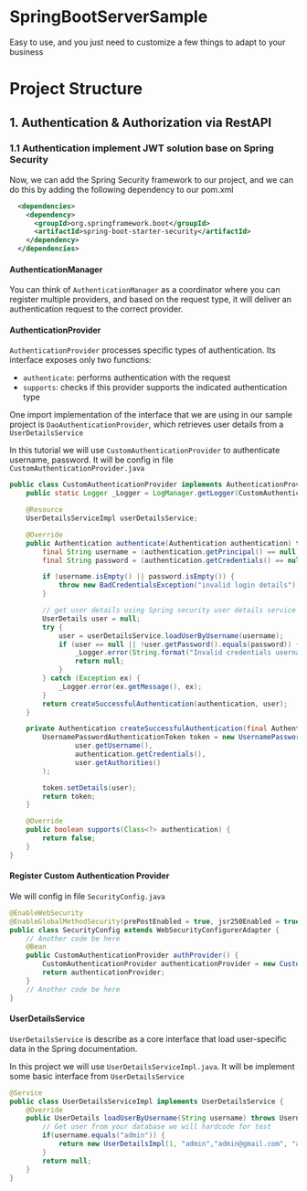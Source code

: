 # SpringBootServerSample

Easy to use, and you just need to customize a few things to adapt to your business

# Project Structure

## 1. Authentication & Authorization via RestAPI

### 1.1 Authentication implement JWT solution base on Spring Security

Now, we can add the Spring Security framework to our project, and we can do this 
by adding the following dependency to our pom.xml
```xml
  <dependencies>
    <dependency>
      <groupId>org.springframework.boot</groupId>
      <artifactId>spring-boot-starter-security</artifactId>
    </dependency>
  </dependencies>

```
#### AuthenticationManager
You can think of <code>AuthenticationManager</code> as a coordinator where you can register multiple providers, and based on the request type,
it will deliver an authentication request to the correct provider.


#### AuthenticationProvider
<code>AuthenticationProvider</code> processes specific types of authentication. Its interface exposes only two functions:

- <code>authenticate</code>: performs authentication with the request
- <code>supports</code>: checks if this provider supports the indicated authentication type

One import implementation of the interface that we are using in our sample project is <code>DaoAuthenticationProvider</code>, 
which retrieves user details from a <code>UserDetailsService</code>

In this tutorial we will use <code>CustomAuthenticationProvider</code> to authenticate username, password. It will be config in
 file <code>CustomAuthenticationProvider.java</code>
```java
public class CustomAuthenticationProvider implements AuthenticationProvider {
    public static Logger _Logger = LogManager.getLogger(CustomAuthenticationProvider.class);

    @Resource
    UserDetailsServiceImpl userDetailsService;

    @Override
    public Authentication authenticate(Authentication authentication) throws AuthenticationException {
        final String username = (authentication.getPrincipal() == null) ? "" : authentication.getName();
        final String password = (authentication.getCredentials() == null) ? "" : (String) authentication.getCredentials();

        if (username.isEmpty() || password.isEmpty()) {
            throw new BadCredentialsException("invalid login details");
        }

        // get user details using Spring security user details service
        UserDetails user = null;
        try {
            user = userDetailsService.loadUserByUsername(username);
            if (user == null || !user.getPassword().equals(password)) {
                _Logger.error(String.format("Invalid credentials username: %s", username));
                return null;
            }
        } catch (Exception ex) {
            _Logger.error(ex.getMessage(), ex);
        }
        return createSuccessfulAuthentication(authentication, user);
    }

    private Authentication createSuccessfulAuthentication(final Authentication authentication, final UserDetails user) {
        UsernamePasswordAuthenticationToken token = new UsernamePasswordAuthenticationToken(
                user.getUsername(),
                authentication.getCredentials(),
                user.getAuthorities()
        );

        token.setDetails(user);
        return token;
    }

    @Override
    public boolean supports(Class<?> authentication) {
        return false;
    }
}
```

#### Register Custom Authentication Provider

We will config in file <code>SecurityConfig.java</code>
```java
@EnableWebSecurity
@EnableGlobalMethodSecurity(prePostEnabled = true, jsr250Enabled = true)
public class SecurityConfig extends WebSecurityConfigurerAdapter {
    // Another code be here
    @Bean
    public CustomAuthenticationProvider authProvider() {
        CustomAuthenticationProvider authenticationProvider = new CustomAuthenticationProvider();
        return authenticationProvider;
    }
    // Another code be here
}
```

#### UserDetailsService
<code>UserDetailsService</code> is describe as a core interface that load user-specific data in the Spring documentation.

In this project we will use <code>UserDetailsServiceImpl.java</code>. It will be implement some basic interface from <code>UserDetailsService</code>

```java
@Service
public class UserDetailsServiceImpl implements UserDetailsService {
    @Override
    public UserDetails loadUserByUsername(String username) throws UsernameNotFoundException {
        // Get user from your database we will hardcode for test
        if(username.equals("admin")) {
            return new UserDetailsImpl(1, "admin","admin@gmail.com", "adminpass", null);
        }
        return null;
    }
}
```



